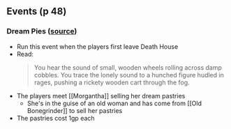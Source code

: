 ## Events (p 48)
### Dream Pies ([source](https://www.reddit.com/r/CurseofStrahd/comments/8xu9lo/fleshing_out_curse_of_strahd_the_village_of/))
- Run this event when the players first leave Death House
- Read:
	> You hear the sound of small, wooden wheels rolling across damp cobbles. You trace the lonely sound to a hunched figure hudled in rages, pushing a rickety wooden cart through the fog.
- The players meet [[Morgantha]] selling her dream pastries
	- She's in the guise of an old woman and has come from [[Old Bonegrinder]] to sell her pastries
- The pastries cost 1gp each
